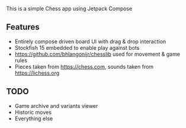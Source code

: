 This is a simple Chess app using Jetpack Compose

## Features
- Entirely compose driven board UI with drag & drop interaction
- Stockfish 15 embedded to enable play against bots 
- https://github.com/bhlangonijr/chesslib used for movement & game rules
- Pieces taken from https://chess.com, sounds taken from https://lichess.org

## TODO

- Game archive and variants viewer
- Historic moves
- Everything else
